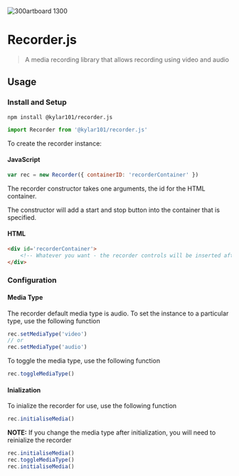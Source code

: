 ![300artboard 1300](https://user-images.githubusercontent.com/40878798/42462661-c05c9c68-83c5-11e8-9675-45b22bec6ada.png)


# Recorder.js
> A media recording library that allows recording using video and audio

## Usage

### Install and Setup

```shell
npm install @kylar101/recorder.js
```

```Javascript
import Recorder from '@kylar101/recorder.js'
```

To create the recorder instance:

#### JavaScript

```Javascript
var rec = new Recorder({ containerID: 'recorderContainer' })
```

The recorder constructor takes one arguments, the id for the HTML container.

The constructor will add a start and stop button into the container that is specified.

#### HTML

```HTML
<div id='recorderContainer'>
    <!-- Whatever you want - the recorder controls will be inserted after -->
</div>
```

### Configuration

#### Media Type

The recorder default media type is audio. To set the instance to a particular type, use the following function

```JavaScript
rec.setMediaType('video')
// or
rec.setMediaType('audio')
```

To toggle the media type, use the following function

```JavaScript
rec.toggleMediaType()
```

#### Inialization

To inialize the recorder for use, use the following function

```JavaScript
rec.initialiseMedia()
```

**NOTE:** If you change the media type after initialization, you will need to reinialize the recorder

```JavaScript
rec.initialiseMedia()
rec.toggleMediaType()
rec.initialiseMedia()
```
